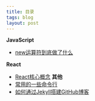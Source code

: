 ```yaml
---
title: 目录
tags: blog
layout: post
---
```


**JavaScript**
- [new运算符到底做了什么](https://moxiaodegu.github.io/2020/12/new/)

**React**
- [React核心概念](https://moxiaodegu.github.io/2020/12/react-basics/)
**其他**
- [常用的一些命令行](https://moxiaodegu.github.io/2020/03/tools-commoncmd/)
- [如何通过Jekyll搭建GitHub博客](https://moxiaodegu.github.io/2020/11/build-blog/)